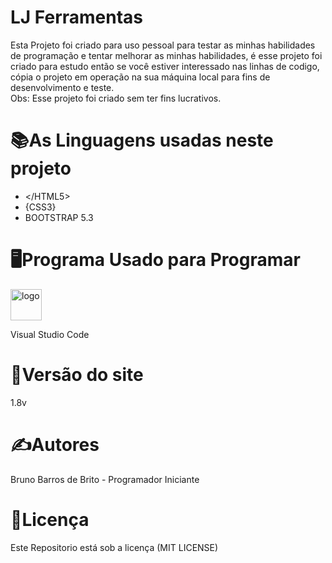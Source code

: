 <!DOCTYPE html>
<html lang="en">
<head>
<meta charset="UTF-8">
<meta name="viewport" content="width=device-width, initial-scale=1.0">
</head>
<body>
  <h1>LJ Ferramentas</h1>
  <p>Esta Projeto foi criado para uso pessoal para testar as minhas habilidades de programação e tentar melhorar as minhas habilidades, é esse projeto foi criado para estudo então se você estiver interessado nas linhas de codigo, cópia o projeto em operação na sua máquina local para fins de desenvolvimento e teste. <br>Obs: Esse projeto foi criado sem ter fins lucrativos.</p>
  <h1>📚As Linguagens usadas neste projeto</h1>
<ul>
  <li>&lt;/HTML5&gt;</li>
  <li>{CSS3}</li>
  <li>BOOTSTRAP 5.3</li>
</ul>
  <h1>🖥️Programa Usado para Programar</h1>
  <img src="https://code.visualstudio.com/assets/apple-touch-icon.png" alt="logo" width="50" height="50"><p>Visual Studio Code</p>   
  <h1>📍Versão do site</h1>
  <p>1.8v</p>
  <h1>✍️Autores</h1>
  <p>Bruno Barros de Brito - Programador Iniciante</p>
  <h1>📝Licença</h1>
  <p>Este Repositorio está sob a licença (MIT LICENSE)</p>
</body>
</html>
